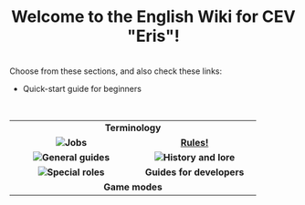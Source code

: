 <h1 align="center"> Welcome to the English Wiki for CEV "Eris"! </h1>

<br>
Choose from these sections, and also check these links:
<br><ul>
  <li>Quick-start guide for beginners</li>
</ul> 
  <br>
  <table width="500" cellspacing="0" cellpadding="5">
  <tr>
    <td colspan=2 align="center"> <b>Terminology</b> </td>
  </tr>
   <tr> 
     <td width="200" valign="center" align="center"><img src="https://user-images.githubusercontent.com/9161564/32142243-125c8896-bca4-11e7-9158-3d5b8f0a9cc2.png"><b>Jobs</b></td><td width="200" valign="center" align="center"><a href="https://github.com/Walfanger/wiki/blob/master/contents/en/rules_en.md"><b>Rules!</b></td>
   </tr>
  <tr>
    <td width="200" valign="center" align="center"><img src="https://user-images.githubusercontent.com/9161564/32142246-2c65f16e-bca4-11e7-97a5-1465b9deb54e.png"><b>General guides</b></td><td width="200" valign="center" align="center"><img src=https://user-images.githubusercontent.com/9161564/32142254-41f7a5a4-bca4-11e7-87e8-6b07220202ef.png><b>History and lore</b></td>
  </tr>
  <tr>
    <td width="200" valign="center" align="center"><img src="https://user-images.githubusercontent.com/9161564/32142257-54437f30-bca4-11e7-8aa7-a52ba3a252a7.png"><b>Special roles</b></td><td width="200" valign="center" align="center"><b>Guides for developers</b></td>
  </tr>
  <tr>
    <td colspan=2 align="center"> <b>Game modes</b> </td>
  </tr>
  </table>

